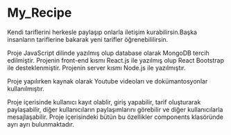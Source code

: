 # My_Recipe
Kendi tariflerini herkesle paylaşıp onlarla iletişim kurabilirsin.Başka insanların tariflerine bakarak yeni tarifler öğrenebililirsin.

Proje JavaScript dilinde yazılmış olup database olarak MongoDB tercih edilmiştir. Projenin front-end kısmı React.js ile yazılmış olup React Bootstrap ile desteklenmiştir. 
Projenin server kısmı Node.js ile yazılmıştır.

Proje yapılırken kaynak olarak Youtube videoları ve dokümantosyonlar kullanılmıştır.

Proje içerisinde kullanıcı kayıt olablir, giriş yapabilir, tarif oluşturarak paylaşabilir, diğer kullanıcıların paylaşımlarını görebilir ve diğer kullanıcılarla mesajlaşabilir.
Proje içerisindeki bütün bu özellikler components klasöründe ayrı ayrı bulunmaktadır.
